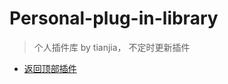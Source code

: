 # Personal-plug-in-library
> 个人插件库 by tianjia， 不定时更新插件
- [返回顶部插件](https://github.com/tianjiax/Personal-plug-in-library/tree/master/back-top)

